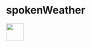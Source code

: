 # spokenWeather

[<img src="https://darksky.net/dev/img/attribution/poweredby-oneline.png" width="48">](https://darksky.net/poweredby/)
